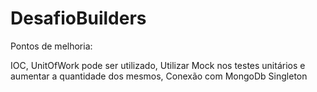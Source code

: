 # DesafioBuilders

Pontos de melhoria:

IOC,
UnitOfWork pode ser utilizado,
Utilizar Mock nos testes unitários e aumentar a quantidade dos mesmos,
Conexão com MongoDb Singleton
